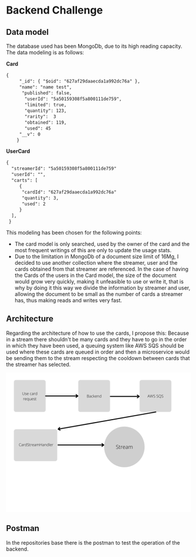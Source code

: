 # Backend Challenge

## Data model
The database used has been MongoDb, due to its high reading capacity.
The data modeling is as follows:

**Card**

    { 
         "_id": { "$oid": "627af29daaecda1a992dc76a" },
         "name": "name test", 
          "published": false, 
           "userId": "5a50159308f5a800111de759", 
           "limited": true,
           "quantity": 123,
           "rarity":  3
           "obtained": 119,
           "used": 45
         "__v": 0
        }

**UserCard**

    {
      "streamerId": "5a50159308f5a800111de759"
      "userId": "",
      "carts": [
         {
          "cardId": "627af29daaecda1a992dc76a"
          "quantity": 3,
          "used": 2
         }
      ],
     }
This modeling has been chosen for the following points:

- The card model is only searched, used by the owner of the card and the most frequent writings of this are only to update the usage stats.
- Due to the limitation in MongoDb of a document size limit of 16Mg, I decided to use another collection where the streamer, user and the cards obtained from that streamer are referenced. In the case of having the Cards of the users in the Card model, the size of the document would grow very quickly, making it unfeasible to use or write it, that is why by doing it this way we divide the information by streamer and user, allowing the document to be small as the number of cards a streamer has, thus making reads and writes very fast.
## Architecture
Regarding the architecture of how to use the cards, I propose this:
Because in a stream there shouldn't be many cards and they have to go in the order in which they have been used, a queuing system like AWS SQS should be used where these cards are queued in order and then a microservice would be sending them to the stream respecting the cooldown between cards that the streamer has selected.

![Arch](arch.png)


## Postman
In the repositories base there is the postman to test the operation of the backend.
